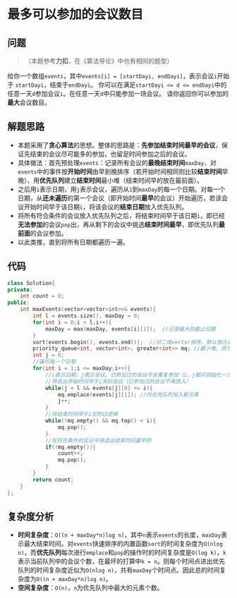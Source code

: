 # 最多可以参加的会议数目

## 问题

>（本题参考**力扣**，在《算法导论》中也有相同的题型）

给你一个数组`events`，其中`events[i] = [startDayi, endDayi]`，表示会议`i`开始于 `startDayi`，结束于`endDayi`。
你可以在满足`startDayi <= d <= endDayi`中的任意一天`d`参加会议`i`。在任意一天`d`中只能参加一场会议。
请你返回你可以参加的**最大**会议数目。

## 解题思路

- 本题采用了**贪心算法**的思想。整体的思路是：**先参加结束时间最早的会议**，保证先结束的会议尽可能多的参加，也留足时间参加之后的会议。
- 具体做法：首先预处理`events`：记录所有会议的**最晚结束时间**`maxDay`、对`events`中的事件按**开始时间**由早到晚排序（若开始时间相同则比较**结束时间**早晚）、用**优先队列**建立**结束时间**最小堆（结束时间早的放在最前面）。
- 之后用`i`表示日期，用`j`表示会议，遍历从`1`到`maxDay`的每一个日期。对每一个日期，从**还未遍历**的第一个会议（即开始时间**最早**的会议）开始遍历，若该会议开始时间早于该日期`i`，将该会议的**结束日期**放入优先队列。
- 将所有符合条件的会议放入优先队列之后，将结束时间早于该日期`i`，即已经**无法参加**的会议`pop`出，再从剩下的会议中挑选**结束时间最早**，即优先队列**最前面**的会议参加。
- 以此类推，直到将所有日期都遍历一遍。

## 代码

``` C++
class Solution{
private:
    int count = 0;
public:
    int maxEvents(vector<vector<int>>& events){
        int l = events.size(), maxDay = 0;
        for(int i = 0;i < l;i++){
            maxDay = max(maxDay, events[i][1]);  //记录最大的截止日期
        }
        sort(events.begin(), events.end());  //对二维vector排序，默认按元素升序，即先比较第一个元素，以此类推
        priority_queue<int, vector<int>, greater<int>> mq; //最小堆，用于升序保存各个会议的结束日期，即最小的放在最前面
        int j = 0;
        //遍历每一个日期
        for(int i = 1;i <= maxDay;i++){
            //i表示日期，j表示会议，已参加过的会议不会重复参加（i，j都只初始化一次）
            //筛选出开始时间早于i天的会议（已参加过的会议不再放入）
            while(j < l && events[j][0] <= i){
                mq.emplace(events[j][1]); //向优先队列加入新元素
                j++;
            }
            //将结束时间早于i天的过滤掉
            while(!mq.empty() && mq.top() < i){
                mq.pop();
            }
            //在符合条件的会议中挑选出结束时间最早的
            if(!mq.empty()){
                count++;
                mq.pop();
            }
        }
        return count;
    }
};
```

## 复杂度分析

- **时间复杂度**：`O((n + maxDay*n)log n)`，其中`n`表示`events`的长度，`maxDay`表示最大结束时间。对`events`快速排序的内置函数`sort`的时间复杂度为`O(nlog n)`，而**优先队列**每次进行`emplace`和`pop`的操作时的时间复杂度是`O(log k)`，`k`表示当前队列中的会议个数，在最坏的打算中`k = n`。则每个时间点进出优先队列的时间复杂度近似为`O(nlog n)`，共有`maxDay`个时间点。因此总的时间复杂度为`O((n + maxDay*n)log n)`。
- **空间复杂度**：`O(n)`，`n`为优先队列中最大的元素个数。
